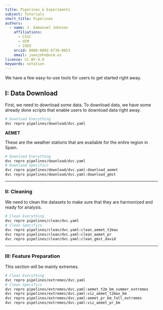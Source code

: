 ```yaml
---
title: Pipelines & Experiments
subject: Tutorials
short_title: Pipelines
authors:
  - name: J. Emmanuel Johnson
    affiliations:
      - CSIC
      - UCM
      - IGEO
    orcid: 0000-0002-6739-0053
    email: juanjohn@ucm.es
license: CC-BY-4.0
keywords: notation
---
```



We have a few easy-to-use tools for users to get started right away.


## I: Data Download

First, we need to download some data.
To download data, we have some already done scripts that enable users to download data right away.

```bash
# Download Everything
dvc repro pipelines/download/dvc.yaml
```

**AEMET**

These are the weather stations that are available for the entire region in Spain.

```bash
# Download Everything
dvc repro pipelines/download/dvc.yaml
# Download Specifics
dvc repro pipelines/download/dvc.yaml:download_aemet
dvc repro pipelines/download/dvc.yaml:download_gmst

```

---
### II: Cleaning

We need to clean the datasets to make sure that they are harmonized and ready for analysis.

```bash
# Clean Everything
dvc repro pipelines/clean/dvc.yaml
# Clean Specifics
dvc repro pipelines/clean/dvc.yaml:clean_aemet_t2max
dvc repro pipelines/clean/dvc.yaml:clean_aemet_pr
dvc repro pipelines/clean/dvc.yaml:clean_gmst_david
```

---
### III: Feature Preparation

This section will be mainly extremes.

```bash
# Clean Everything
dvc repro pipelines/extremes/dvc.yaml
# Clean Specifics
dvc repro pipelines/extremes/dvc.yaml:aemet_t2m_bm_summer_extremes
dvc repro pipelines/extremes/dvc.yaml:viz_aemet_t2max_bm
dvc repro pipelines/extremes/dvc.yaml:aemet_pr_bm_fall_extremes
dvc repro pipelines/extremes/dvc.yaml:viz_aemet_pr_bm
```
